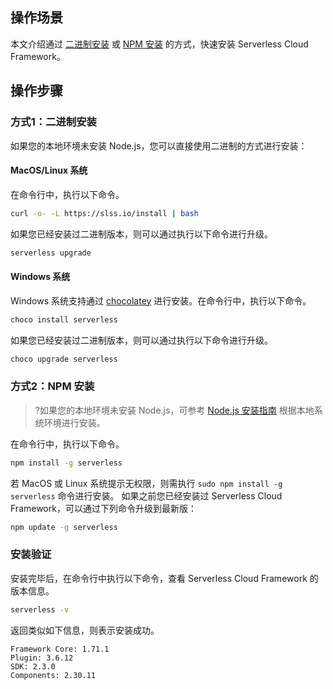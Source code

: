 ## 操作场景
本文介绍通过 [二进制安装](#binary) 或 [NPM 安装](#npm) 的方式，快速安装 Serverless Cloud Framework。


## 操作步骤
[](id:binary)
### 方式1：二进制安装

如果您的本地环境未安装 Node.js，您可以直接使用二进制的方式进行安装：

#### MacOS/Linux 系统 
在命令行中，执行以下命令。
```sh
curl -o- -L https://slss.io/install | bash
```
如果您已经安装过二进制版本，则可以通过执行以下命令进行升级。
```sh
serverless upgrade
```

#### Windows 系统 

Windows 系统支持通过 [chocolatey](https://chocolatey.org/) 进行安装。在命令行中，执行以下命令。
```sh
choco install serverless
```
如果您已经安装过二进制版本，则可以通过执行以下命令进行升级。
```sh
choco upgrade serverless
```

[](id:npm)
### 方式2：NPM 安装
>?如果您的本地环境未安装 Node.js，可参考 [Node.js 安装指南](https://nodejs.org/zh-cn/download/) 根据本地系统环境进行安装。
>
在命令行中，执行以下命令。
```sh
npm install -g serverless
```
若 MacOS 或 Linux 系统提示无权限，则需执行 `sudo npm install -g serverless` 命令进行安装。
如果之前您已经安装过 Serverless Cloud Framework，可以通过下列命令升级到最新版：
```sh
npm update -g serverless
```


### 安装验证
安装完毕后，在命令行中执行以下命令，查看 Serverless Cloud Framework 的版本信息。
```sh
serverless -v
```
返回类似如下信息，则表示安装成功。
```
Framework Core: 1.71.1
Plugin: 3.6.12
SDK: 2.3.0
Components: 2.30.11
```


